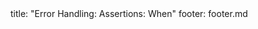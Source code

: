 <frontmatter>
title: "Error Handling: Assertions: When"
footer: footer.md
</frontmatter>

<include src="unit-inPage-asFlat.md" boilerplate />